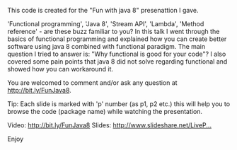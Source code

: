 This code is created for the "Fun with java 8" presenattion I gave.

'Functional programming', 'Java 8', 'Stream API', 'Lambda', 'Method reference' - are these buzz familiar to you?
In this talk I went through the basics of functional programming and explained how you can create better software using java 8 combined with functional paradigm.
The main question I tried to answer is: "Why functional is good for your code"?
I also covered some pain points that java 8 did not solve regarding functional and showed how you can workaround it.

You are welcomed to comment and/or ask any question at http://bit.ly/FunJava8­.

Tip: Each slide is marked with 'p' number (as p1, p2 etc.) this will help you to browse the code (package name) while watching the presentation.

Video: http://bit.ly/FunJava8­
Slides: http://www.slideshare.net/LiveP...­

Enjoy
